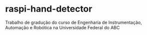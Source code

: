 # raspi-hand-detector
Trabalho de gradução do curso de Engenharia de Instrumentação, Automação e Robótica na Universidade Federal do ABC
